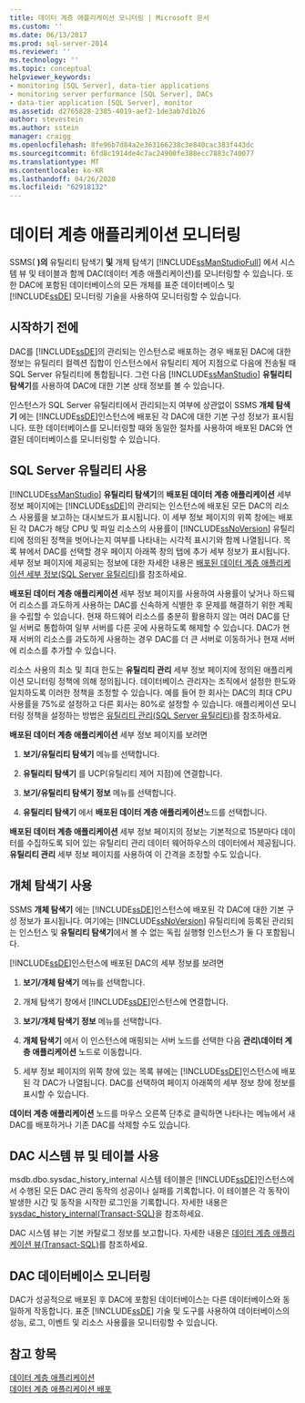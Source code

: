 ```yaml
---
title: 데이터 계층 애플리케이션 모니터링 | Microsoft 문서
ms.custom: ''
ms.date: 06/13/2017
ms.prod: sql-server-2014
ms.reviewer: ''
ms.technology: ''
ms.topic: conceptual
helpviewer_keywords:
- monitoring [SQL Server], data-tier applications
- monitoring server performance [SQL Server], DACs
- data-tier application [SQL Server], monitor
ms.assetid: d2765828-2385-4019-aef2-1de3ab7d1b26
author: stevestein
ms.author: sstein
manager: craigg
ms.openlocfilehash: 8fe96b7d84a2e363166238c3e840cac383f443dc
ms.sourcegitcommit: 6fd8c1914de4c7ac24900fe388ecc7883c740077
ms.translationtype: MT
ms.contentlocale: ko-KR
ms.lasthandoff: 04/26/2020
ms.locfileid: "62918132"
---
```

# <a name="monitor-data-tier-applications"></a>데이터 계층 애플리케이션 모니터링
  SSMS( **)의** 유틸리티 탐색기 **및** 개체 탐색기 [!INCLUDE[ssManStudioFull](../../includes/ssmanstudiofull-md.md)] 에서 시스템 뷰 및 테이블과 함께 DAC(데이터 계층 애플리케이션)를 모니터링할 수 있습니다. 또한 DAC에 포함된 데이터베이스의 모든 개체를 표준 데이터베이스 및 [!INCLUDE[ssDE](../../includes/ssde-md.md)] 모니터링 기술을 사용하여 모니터링할 수 있습니다.  
  
## <a name="before-you-begin"></a>시작하기 전에  
 DAC를 [!INCLUDE[ssDE](../../includes/ssde-md.md)]의 관리되는 인스턴스로 배포하는 경우 배포된 DAC에 대한 정보는 유틸리티 컬렉션 집합이 인스턴스에서 유틸리티 제어 지점으로 다음에 전송될 때 SQL Server 유틸리티에 통합됩니다. 그런 다음 [!INCLUDE[ssManStudio](../../includes/ssmanstudio-md.md)] **유틸리티 탐색기**를 사용하여 DAC에 대한 기본 상태 정보를 볼 수 있습니다.  
  
 인스턴스가 SQL Server 유틸리티에서 관리되는지 여부에 상관없이 SSMS **개체 탐색기** 에는 [!INCLUDE[ssDE](../../includes/ssde-md.md)]인스턴스에 배포된 각 DAC에 대한 기본 구성 정보가 표시됩니다. 또한 데이터베이스를 모니터링할 때와 동일한 절차를 사용하여 배포된 DAC와 연결된 데이터베이스를 모니터링할 수 있습니다.  
  
## <a name="using-the-sql-server-utility"></a>SQL Server 유틸리티 사용  
 [!INCLUDE[ssManStudio](../../includes/ssmanstudio-md.md)] **유틸리티 탐색기**의 **배포된 데이터 계층 애플리케이션** 세부 정보 페이지에는 [!INCLUDE[ssDE](../../includes/ssde-md.md)]의 관리되는 인스턴스에 배포된 모든 DAC의 리소스 사용률을 보고하는 대시보드가 표시됩니다. 이 세부 정보 페이지의 위쪽 창에는 배포된 각 DAC가 해당 CPU 및 파일 리소스의 사용률이 [!INCLUDE[ssNoVersion](../../includes/ssnoversion-md.md)] 유틸리티에 정의된 정책을 벗어나는지 여부를 나타내는 시각적 표시기와 함께 나열됩니다. 목록 뷰에서 DAC를 선택할 경우 페이지 아래쪽 창의 탭에 추가 세부 정보가 표시됩니다. 세부 정보 페이지에 제공되는 정보에 대한 자세한 내용은 [배포된 데이터 계층 애플리케이션 세부 정보&#40;SQL Server 유틸리티&#41;](../../database-engine/deployed-data-tier-application-details-sql-server-utility.md)를 참조하세요.  
  
 **배포된 데이터 계층 애플리케이션** 세부 정보 페이지를 사용하여 사용률이 낮거나 하드웨어 리소스를 과도하게 사용하는 DAC를 신속하게 식별한 후 문제를 해결하기 위한 계획을 수립할 수 있습니다. 현재 하드웨어 리소스를 충분히 활용하지 않는 여러 DAC를 단일 서버로 통합하여 일부 서버를 다른 곳에 사용하도록 해제할 수 있습니다. DAC가 현재 서버의 리소스를 과도하게 사용하는 경우 DAC를 더 큰 서버로 이동하거나 현재 서버에 리소스를 추가할 수 있습니다.  
  
 리소스 사용의 최소 및 최대 한도는 **유틸리티 관리** 세부 정보 페이지에 정의된 애플리케이션 모니터링 정책에 의해 정의됩니다. 데이터베이스 관리자는 조직에서 설정한 한도와 일치하도록 이러한 정책을 조정할 수 있습니다. 예를 들어 한 회사는 DAC의 최대 CPU 사용률을 75%로 설정하고 다른 회사는 80%로 설정할 수 있습니다. 애플리케이션 모니터링 정책을 설정하는 방법은 [유틸리티 관리&#40;SQL Server 유틸리티&#41;](../../database-engine/utility-administration-sql-server-utility.md)를 참조하세요.  
  
 **배포된 데이터 계층 애플리케이션** 세부 정보 페이지를 보려면  
  
1.  **보기/유틸리티 탐색기** 메뉴를 선택합니다.  
  
2.  **유틸리티 탐색기** 를 UCP(유틸리티 제어 지점)에 연결합니다.  
  
3.  **보기/유틸리티 탐색기 정보** 메뉴를 선택합니다.  
  
4.  **유틸리티 탐색기** 에서 **배포된 데이터 계층 애플리케이션**노드를 선택합니다.  
  
 **배포된 데이터 계층 애플리케이션** 세부 정보 페이지의 정보는 기본적으로 15분마다 데이터를 수집하도록 되어 있는 유틸리티 관리 데이터 웨어하우스의 데이터에서 제공됩니다. **유틸리티 관리** 세부 정보 페이지를 사용하여 이 간격을 조정할 수도 있습니다.  
  
## <a name="using-object-explorer"></a>개체 탐색기 사용  
 SSMS **개체 탐색기** 에는 [!INCLUDE[ssDE](../../includes/ssde-md.md)]인스턴스에 배포된 각 DAC에 대한 기본 구성 정보가 표시됩니다. 여기에는 [!INCLUDE[ssNoVersion](../../includes/ssnoversion-md.md)] 유틸리티에 등록된 관리되는 인스턴스 및 **유틸리티 탐색기**에서 볼 수 없는 독립 실행형 인스턴스가 둘 다 포함됩니다.  
  
 [!INCLUDE[ssDE](../../includes/ssde-md.md)]인스턴스에 배포된 DAC의 세부 정보를 보려면  
  
1.  **보기/개체 탐색기** 메뉴를 선택합니다.  
  
2.  개체 탐색기 창에서 [!INCLUDE[ssDE](../../includes/ssde-md.md)]인스턴스에 연결합니다.  
  
3.  **보기/개체 탐색기 정보** 메뉴를 선택합니다.  
  
4.  **개체 탐색기** 에서 이 인스턴스에 매핑되는 서버 노드를 선택한 다음 **관리\데이터 계층 애플리케이션** 노드로 이동합니다.  
  
5.  세부 정보 페이지의 위쪽 창에 있는 목록 뷰에는 [!INCLUDE[ssDE](../../includes/ssde-md.md)]인스턴스에 배포된 각 DAC가 나열됩니다. DAC를 선택하여 페이지 아래쪽의 세부 정보 창에 정보를 표시할 수 있습니다.  
  
 **데이터 계층 애플리케이션** 노드를 마우스 오른쪽 단추로 클릭하면 나타나는 메뉴에서 새 DAC를 배포하거나 기존 DAC를 삭제할 수도 있습니다.  
  
## <a name="using-the-dac-system-views-and-tables"></a>DAC 시스템 뷰 및 테이블 사용  
 msdb.dbo.sysdac_history_internal 시스템 테이블은 [!INCLUDE[ssDE](../../includes/ssde-md.md)]인스턴스에서 수행된 모든 DAC 관리 동작의 성공이나 실패를 기록합니다. 이 테이블은 각 동작이 발생한 시간 및 동작을 시작한 로그인을 기록합니다. 자세한 내용은 [sysdac_history_internal&#40;Transact-SQL&#41;](/sql/relational-databases/system-tables/data-tier-application-tables-sysdac-history-internal)을 참조하세요.  
  
 DAC 시스템 뷰는 기본 카탈로그 정보를 보고합니다. 자세한 내용은 [데이터 계층 애플리케이션 뷰&#40;Transact-SQL&#41;](/sql/relational-databases/system-catalog-views/data-tier-application-views-dbo-sysdac-instances)를 참조하세요.  
  
## <a name="monitoring-dac-databases"></a>DAC 데이터베이스 모니터링  
 DAC가 성공적으로 배포된 후 DAC에 포함된 데이터베이스는 다른 데이터베이스와 동일하게 작동합니다. 표준 [!INCLUDE[ssDE](../../includes/ssde-md.md)] 기술 및 도구를 사용하여 데이터베이스의 성능, 로그, 이벤트 및 리소스 사용률을 모니터링할 수 있습니다.  
  
## <a name="see-also"></a>참고 항목  
 [데이터 계층 애플리케이션](data-tier-applications.md)   
 [데이터 계층 애플리케이션 배포](deploy-a-data-tier-application.md)  
  
  

